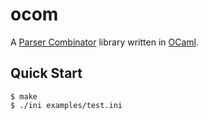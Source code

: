 # ocom

A [Parser Combinator](https://en.wikipedia.org/wiki/Parser_combinator) library written in [OCaml](https://ocaml.org/).

## Quick Start

```console
$ make
$ ./ini examples/test.ini
```
